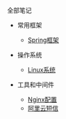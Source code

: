 全部笔记

* 常用框架

  * [Spring框架](Spring/Note-Aop.md)
  
* 操作系统

  * [Linux系统](Middleware/Note-Linux.md)

* 工具和中间件

  * [Nginx配置](Middleware/Note-Nginx.md)
  * [阿里云短信](Middleware/Note-Sms.md)
